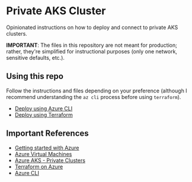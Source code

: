 # Private AKS Cluster
Opinionated instructions on how to deploy and connect to private AKS clusters.

**IMPORTANT**: The files in this repository are not meant for production; rather, they're simplified for instructional purposes (only one network, sensitive defaults, etc.).

## Using this repo
Follow the instructions and files depending on your preference (although I recommend understanding the `az cli` process before using `terraform`).
- [Deploy using Azure CLI](/cli/)
- [Deploy using Terraform](/terraform/)

## Important References
- [Getting started with Azure](https://azure.microsoft.com/en-us/free/search/)
- [Azure Virtual Machines](https://docs.microsoft.com/en-us/azure/virtual-machines/)
- [Azure AKS - Private Clusters](https://docs.microsoft.com/en-us/azure/aks/private-clusters)
- [Terraform on Azure](https://docs.microsoft.com/en-us/azure/developer/terraform/overview)
- [Azure CLI](https://docs.microsoft.com/en-us/cli/azure/)
